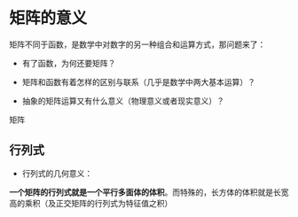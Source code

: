 # 矩阵的意义



矩阵不同于函数，是数学中对数字的另一种组合和运算方式，那问题来了：



* 有了函数，为何还要矩阵？

* 矩阵和函数有着怎样的区别与联系（几乎是数学中两大基本运算）？
* 抽象的矩阵运算又有什么意义（物理意义或者现实意义）？



矩阵





## 行列式



* 行列式的几何意义：

**一个矩阵的行列式就是一个平行多面体的体积**。而特殊的，长方体的体积就是长宽高的乘积（及正交矩阵的行列式为特征值之积）

